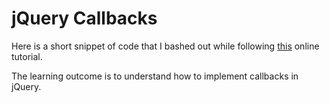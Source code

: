 jQuery Callbacks
===
Here is a short snippet of code that I bashed out while following [this] online tutorial.

The learning outcome is to understand how to implement callbacks in jQuery.

[this]:http://www.impressivewebs.com/callback-functions-javascript/